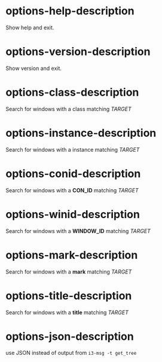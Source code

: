 # options-help-description
Show help and exit.

# options-version-description
Show version and exit.

# options-class-description
Search for windows with a class matching *TARGET*

# options-instance-description
Search for windows with a instance matching *TARGET*

# options-conid-description
Search for windows with a **CON_ID** matching *TARGET*

# options-winid-description
Search for windows with a **WINDOW_ID** matching *TARGET*

# options-mark-description
Search for windows with a **mark** matching *TARGET*

# options-title-description
Search for windows with a **title** matching *TARGET*  

# options-json-description
use JSON instead of output from  `i3-msg -t get_tree` 

